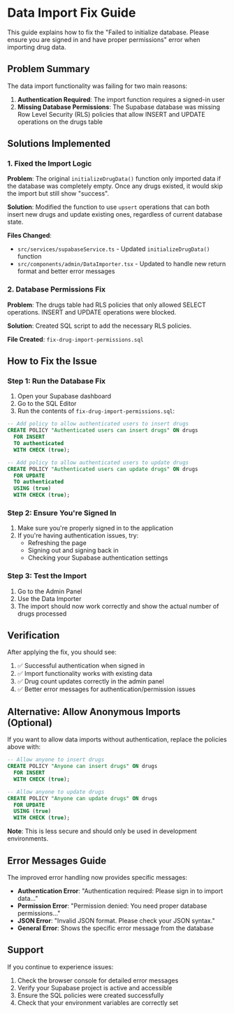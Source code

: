 # Data Import Fix Guide

This guide explains how to fix the "Failed to initialize database. Please ensure you are signed in and have proper permissions" error when importing drug data.

## Problem Summary

The data import functionality was failing for two main reasons:

1. **Authentication Required**: The import function requires a signed-in user
2. **Missing Database Permissions**: The Supabase database was missing Row Level Security (RLS) policies that allow INSERT and UPDATE operations on the drugs table

## Solutions Implemented

### 1. Fixed the Import Logic

**Problem**: The original `initializeDrugData()` function only imported data if the database was completely empty. Once any drugs existed, it would skip the import but still show "success".

**Solution**: Modified the function to use `upsert` operations that can both insert new drugs and update existing ones, regardless of current database state.

**Files Changed**:
- `src/services/supabaseService.ts` - Updated `initializeDrugData()` function
- `src/components/admin/DataImporter.tsx` - Updated to handle new return format and better error messages

### 2. Database Permissions Fix

**Problem**: The drugs table had RLS policies that only allowed SELECT operations. INSERT and UPDATE operations were blocked.

**Solution**: Created SQL script to add the necessary RLS policies.

**File Created**: `fix-drug-import-permissions.sql`

## How to Fix the Issue

### Step 1: Run the Database Fix

1. Open your Supabase dashboard
2. Go to the SQL Editor
3. Run the contents of `fix-drug-import-permissions.sql`:

```sql
-- Add policy to allow authenticated users to insert drugs
CREATE POLICY "Authenticated users can insert drugs" ON drugs
  FOR INSERT 
  TO authenticated
  WITH CHECK (true);

-- Add policy to allow authenticated users to update drugs
CREATE POLICY "Authenticated users can update drugs" ON drugs
  FOR UPDATE 
  TO authenticated
  USING (true)
  WITH CHECK (true);
```

### Step 2: Ensure You're Signed In

1. Make sure you're properly signed in to the application
2. If you're having authentication issues, try:
   - Refreshing the page
   - Signing out and signing back in
   - Checking your Supabase authentication settings

### Step 3: Test the Import

1. Go to the Admin Panel
2. Use the Data Importer
3. The import should now work correctly and show the actual number of drugs processed

## Verification

After applying the fix, you should see:

1. ✅ Successful authentication when signed in
2. ✅ Import functionality works with existing data
3. ✅ Drug count updates correctly in the admin panel
4. ✅ Better error messages for authentication/permission issues

## Alternative: Allow Anonymous Imports (Optional)

If you want to allow data imports without authentication, replace the policies above with:

```sql
-- Allow anyone to insert drugs
CREATE POLICY "Anyone can insert drugs" ON drugs
  FOR INSERT 
  WITH CHECK (true);

-- Allow anyone to update drugs
CREATE POLICY "Anyone can update drugs" ON drugs
  FOR UPDATE 
  USING (true)
  WITH CHECK (true);
```

**Note**: This is less secure and should only be used in development environments.

## Error Messages Guide

The improved error handling now provides specific messages:

- **Authentication Error**: "Authentication required: Please sign in to import data..."
- **Permission Error**: "Permission denied: You need proper database permissions..."
- **JSON Error**: "Invalid JSON format. Please check your JSON syntax."
- **General Error**: Shows the specific error message from the database

## Support

If you continue to experience issues:

1. Check the browser console for detailed error messages
2. Verify your Supabase project is active and accessible
3. Ensure the SQL policies were created successfully
4. Check that your environment variables are correctly set